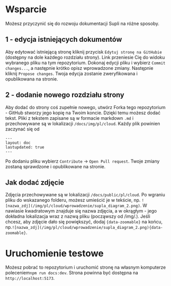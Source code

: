 # Wsparcie
Możesz przyczynić się do rozwoju dokumentacji Supli na różne sposoby.

## 1 - edycja istniejących dokumentów
Aby edytować istniejącą stronę kliknij przycisk `Edytuj stronę na GitHubie` (dostępny na dole każdego rozdziału strony). Link przeniesie Cię do widoku wybranego pliku na tym repozytorium. Dokonaj edycji pliku i wybierz `Commit changes...`, a następnie krótko opisz wprowadzone zmiany. Następnie kliknij `Propose changes`. Twoja edycja zostanie zweryfikowana i opublikowana na stronie.

## 2 - dodanie nowego rozdziału strony
Aby dodać do strony coś zupełnie nowego, utwórz Forka tego repozytorium - GitHub stworzy jego kopię na Twoim koncie. Dzięki temu możesz dodać tekst. Pliki z tekstem zapisane są w formacie markdown `.md` i przechowywane są w lokalizacji `/docs/img/pl/cloud`. 
Każdy plik powinien zaczynać się od
````
---
layout: doc
lastupdated: true
---
````
Po dodaniu pliku wybierz `Contribute` &rarr; `Open Pull request`. Twoje zmiany zostaną sprawdzone i opublikowane na stronie.

## Jak dodać zdjęcie
Zdjęcia przechowywane są w lokalizacji `/docs/public/pl/cloud`. Po wgraniu pliku do wskazanego folderu, możesz umieścić je w tekście, np. `![nazwa_zdj](/img/pl/cloud/wprowadzenie/supla_diagram_2.png)`. W nawiasie kwadratowym znajduje się nazwa zdjęcia, a w okrągłym - jego dokładna lokalizacja wraz z nazwą pliku (począwszy od /img/.). Jeśli chcesz, aby zdjęcie dało się powiększyć, dodaj `{data-zoomable}` na końcu, np.`![nazwa_zdj](/img/pl/cloud/wprowadzenie/supla_diagram_2.png){data-zoomable}`.

# Uruchomienie testowe
Możesz pobrać to repozytorium i uruchomić stronę na własnym komputerze poleceniem`npm run docs:dev`.
Strona powinna być dostępna na `http://localhost:5173`.
